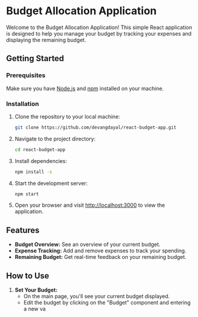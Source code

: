 # Budget Allocation Application

Welcome to the Budget Allocation Application! This simple React application is designed to help you manage your budget by tracking your expenses and displaying the remaining budget.

## Getting Started

### Prerequisites

Make sure you have [Node.js](https://nodejs.org/) and [npm](https://www.npmjs.com/) installed on your machine.

### Installation

1. Clone the repository to your local machine:

    ```bash
    git clone https://github.com/devangdayal/react-budget-app.git
    ```

2. Navigate to the project directory:

    ```bash
    cd react-budget-app
    ```

3. Install dependencies:

    ```bash
    npm install -s
    ```

4. Start the development server:

    ```bash
    npm start
    ```

5. Open your browser and visit [http://localhost:3000](http://localhost:3000) to view the application.

## Features

- **Budget Overview:** See an overview of your current budget.
- **Expense Tracking:** Add and remove expenses to track your spending.
- **Remaining Budget:** Get real-time feedback on your remaining budget.

## How to Use

1. **Set Your Budget:**
   - On the main page, you'll see your current budget displayed.
   - Edit the budget by clicking on the "Budget" component and entering a new va
